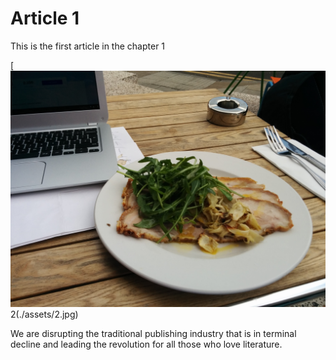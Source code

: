 # Article 1

This is the first article in the chapter 1

[![Screen](./assets/2.jpg)2(./assets/2.jpg)

We are disrupting the traditional publishing industry that is in terminal decline and leading the revolution for all those who love literature.
